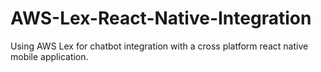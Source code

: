 # AWS-Lex-React-Native-Integration
Using AWS Lex for chatbot integration with a cross platform react native mobile application.
